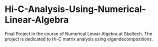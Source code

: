 # Hi-C-Analysis-Using-Numerical-Linear-Algebra
Final Project in the course of Numerical Linear Algebra at Skoltech. The project is dedicated to Hi-C matrix analysis using eigendecompositions.
